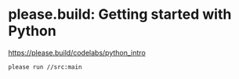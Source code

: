 # please.build: Getting started with Python

https://please.build/codelabs/python_intro


```
please run //src:main
```
